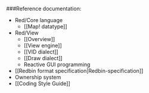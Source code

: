 
###Reference documentation:
* Red/Core language
    * [[Map! datatype]]
* Red/View
    * [[Overview]]
    * [[View engine]]
    * [[VID dialect]]
    * [[Draw dialect]]
    * Reactive GUI programming
* [[Redbin format specification|Redbin-specification]]
* Ownership system
* [[Coding Style Guide]]